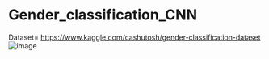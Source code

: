 # Gender_classification_CNN

Dataset= https://www.kaggle.com/cashutosh/gender-classification-dataset
![image](https://user-images.githubusercontent.com/78637700/117267207-b4e50980-ae5e-11eb-87d7-c1dc9105b730.png)
